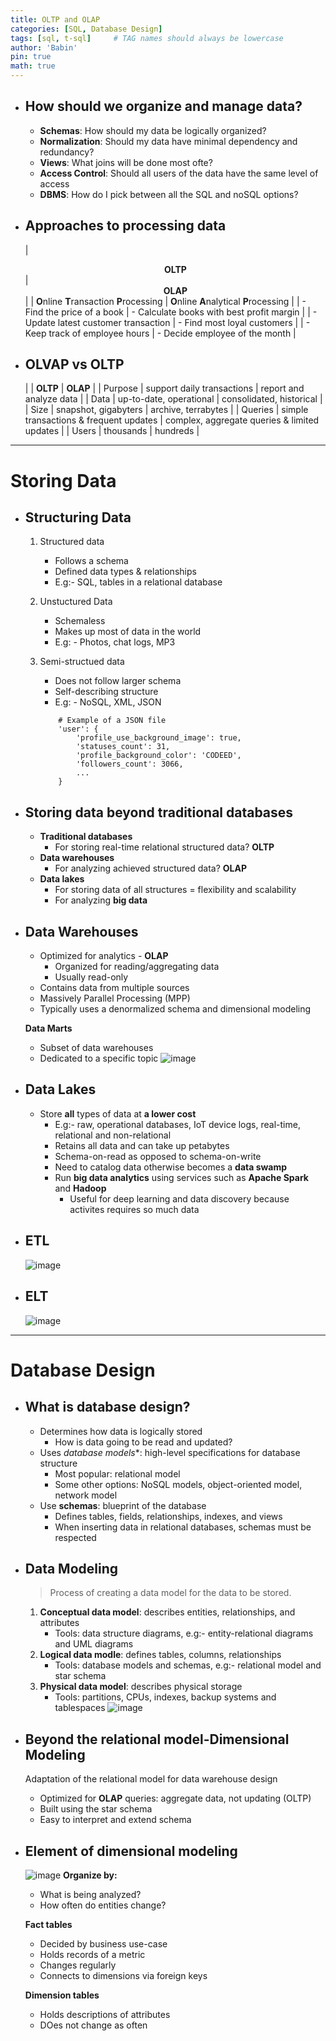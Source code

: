 ```yaml
---
title: OLTP and OLAP
categories: [SQL, Database Design]
tags: [sql, t-sql]     # TAG names should always be lowercase
author: 'Babin'
pin: true
math: true
---
```


- ## How should we organize and manage data?
    - **Schemas**: How should my data be logically organized?
    - **Normalization**: Should my data have minimal dependency and redundancy?
    - **Views**: What joins will be done most ofte?
    - **Access Control**: Should all users  of the data have the same level of access
    - **DBMS**: How do I pick between all the SQL and noSQL options?
    

- ## Approaches to processing data
    
    | **<center>OLTP</center>** | **<center>OLAP</center>**| 
    | **O**nline **T**ransaction **P**rocessing | **O**nline **A**nalytical **P**rocessing |
    | - Find the price of a book | - Calculate books with best profit margin | 
    | - Update latest customer transaction | - Find most loyal customers |
    | - Keep track of employee hours | - Decide employee of the month |


- ## OLVAP vs OLTP 

    |   | **OLTP** | **OLAP** |
    | Purpose | support daily transactions | report and analyze data |
    | Data | up-to-date, operational | consolidated, historical |
    | Size | snapshot, gigabyters | archive, terrabytes |
    | Queries | simple transactions & frequent updates | complex, aggregate queries & limited updates |
    | Users | thousands | hundreds |


<hr/>

# Storing Data
- ## Structuring Data
    1. Structured data
        - Follows a schema
        - Defined data types & relationships
        - E.g:- SQL, tables in a relational database

    2. Unstuctured Data
        - Schemaless
        - Makes up most of data in the world
        - E.g: - Photos, chat logs, MP3

    3. Semi-structued data
        - Does not follow larger schema
        - Self-describing structure
        - E.g: - NoSQL, XML, JSON

        ```
            # Example of a JSON file
            'user': {
                'profile_use_background_image': true,
                'statuses_count': 31,
                'profile_background_color': 'CODEED',
                'followers_count': 3066,
                ...
            }
        ```


- ## Storing data beyond traditional databases
    - **Traditional databases**
        - For storing real-time relational structured data? **OLTP**
    - **Data warehouses**
        - For analyzing achieved structured data? **OLAP**
    - **Data lakes**
        - For storing data of all structures = flexibility and scalability
        - For analyzing **big data**


- ## Data Warehouses
    - Optimized for analytics - **OLAP**
        - Organized for reading/aggregating data
        - Usually read-only
    - Contains data from multiple sources
    - Massively Parallel Processing (MPP)
    - Typically uses a denormalized schema and dimensional modeling

    <b>Data Marts</b>
    - Subset of data warehouses
    - Dedicated to a specific topic
    ![image](/assets/img/data_warehouse.png)

- ## Data Lakes
    - Store **all** types of data at **a lower cost**
        - E.g:- raw, operational databases, IoT device logs, real-time, relational and non-relational
        - Retains all data  and can take up petabytes
        - Schema-on-read as opposed to schema-on-write
        - Need to catalog data otherwise becomes a **data swamp**
        - Run **big data analytics** using services such as **Apache Spark** and **Hadoop**
            - Useful for deep learning and data discovery because activites requires so much data


- ## ETL
    ![image](/assets/img/etl.png)
- ## ELT
    ![image](/assets/img/elt.png)


<hr/>

# Database Design

- ## What is database design?
    - Determines how data is logically stored
        - How is data going to be read and updated?
    - Uses *database models**: high-level specifications for database structure
        - Most popular: relational model
        - Some other options: NoSQL models, object-oriented model, network model
    - Use **schemas**: blueprint of the database
        - Defines tables, fields, relationships, indexes, and views
        - When inserting data in relational databases, schemas must be respected


- ## Data Modeling
    > Process of creating a data model for the data to be stored.
    1. **Conceptual data model**: describes entities, relationships, and attributes
        - Tools: data structure diagrams, e.g:- entity-relational diagrams and UML diagrams
    2. **Logical data modle**: defines tables, columns, relationships
        - Tools: database models and schemas, e.g:- relational model and star schema
    3. **Physical data model**: describes physical storage
        - Tools: partitions, CPUs, indexes, backup systems and tablespaces
    ![image](/assets/img/er_logical.png)


- ## Beyond the relational model-Dimensional Modeling
    Adaptation of the relational model for data warehouse design
    - Optimized for  **OLAP** queries: aggregate data, not updating (OLTP)
    - Built using the star schema
    - Easy to interpret and extend schema
    
- ## Element of dimensional modeling
    ![image](/assets/img/star.png)
    **Organize by:**
    - What is being analyzed?
    - How often do entities change?

    **Fact tables**
    - Decided by business use-case
    - Holds records of a metric
    - Changes regularly
    - Connects to dimensions via foreign keys

    **Dimension tables**
    - Holds descriptions of attributes
    - DOes not change as often